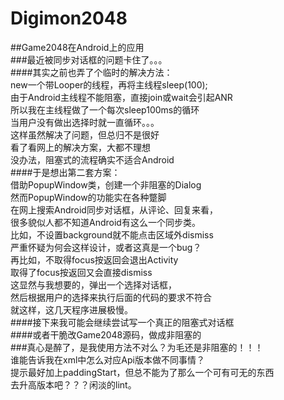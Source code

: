 # Digimon2048
##Game2048在Android上的应用<br>
###最近被同步对话框的问题卡住了。。。<br>
####其实之前也弄了个临时的解决方法：<br>
new一个带Looper的线程，再将主线程sleep(100);<br>
由于Android主线程不能阻塞，直接join或wait会引起ANR<br>
所以我在主线程做了一个每次sleep100ms的循环<br>
当用户没有做出选择时就一直循环。。。<br>
这样虽然解决了问题，但总归不是很好<br>
看了看网上的解决方案，大都不理想<br>
没办法，阻塞式的流程确实不适合Android<br>
####于是想出第二套方案：<br>
借助PopupWindow类，创建一个非阻塞的Dialog<br>
然而PopupWindow的功能实在各种蹩脚<br>
在网上搜索Android同步对话框，从评论、回复来看，<br>
很多貌似人都不知道Android有这么一个同步类。<br>
比如，不设置background就不能点击区域外dismiss<br>
严重怀疑为何会这样设计，或者这真是一个bug？<br>
再比如，不取得focus按返回会退出Activity<br>
取得了focus按返回又会直接dismiss<br>
这显然与我想要的，弹出一个选择对话框，<br>
然后根据用户的选择来执行后面的代码的要求不符合<br>
就这样，这几天程序进展极慢。<br>
####接下来我可能会继续尝试写一个真正的阻塞式对话框<br>
####或者干脆改Game2048源码，做成非阻塞的<br>
###真心是醉了，是我使用方法不对么？为毛还是非阻塞的！！！<br>
谁能告诉我在xml中怎么对应Api版本做不同事情？<br>
提示最好加上paddingStart，但总不能为了那么一个可有可无的东西<br>
去升高版本吧？？？闲淡的lint。<br>